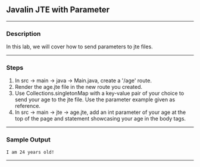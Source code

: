 ## Javalin JTE with Parameter
---
### Description
In this lab, we will cover how to send parameters to jte files.

---
### Steps
1. In src -> main -> java -> Main.java, create a '/age' route.
2. Render the age.jte file in the new route you created.
3. Use Collections.singletonMap with a key-value pair of your choice to send your age to the jte file. Use the parameter example given as reference.
4. In src -> main -> jte -> age.jte, add an int parameter of your age at the top of the page and statement showcasing your age in the body tags.
---
### Sample Output
```
I am 24 years old!
```
---
